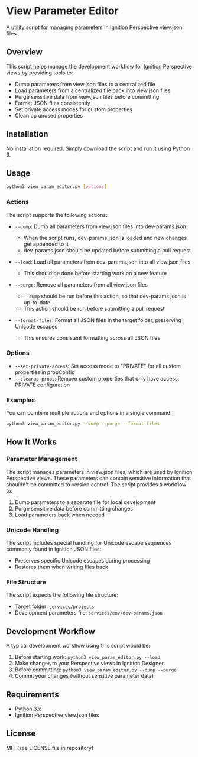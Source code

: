 # View Parameter Editor

A utility script for managing parameters in Ignition Perspective view.json files.

## Overview

This script helps manage the development workflow for Ignition Perspective views by providing tools to:

- Dump parameters from view.json files to a centralized file
- Load parameters from a centralized file back into view.json files
- Purge sensitive data from view.json files before committing
- Format JSON files consistently
- Set private access modes for custom properties
- Clean up unused properties

## Installation

No installation required. Simply download the script and run it using Python 3.

## Usage

```bash
python3 view_param_editor.py [options]
```

### Actions

The script supports the following actions:

- `--dump`: Dump all parameters from view.json files into dev-params.json
  - When the script runs, dev-params.json is loaded and new changes get appended to it
  - dev-params.json should be updated before submitting a pull request

- `--load`: Load all parameters from dev-params.json into all view.json files
  - This should be done before starting work on a new feature

- `--purge`: Remove all parameters from all view.json files
  - `--dump` should be run before this action, so that dev-params.json is up-to-date
  - This action should be run before submitting a pull request

- `--format-files`: Format all JSON files in the target folder, preserving Unicode escapes
  - This ensures consistent formatting across all JSON files

### Options

- `--set-private-access`: Set access mode to "PRIVATE" for all custom properties in propConfig
- `--cleanup-props`: Remove custom properties that only have access: PRIVATE configuration

### Examples

You can combine multiple actions and options in a single command:

```bash
python3 view_param_editor.py --dump --purge --format-files
```

## How It Works

### Parameter Management

The script manages parameters in view.json files, which are used by Ignition Perspective views. These parameters can contain sensitive information that shouldn't be committed to version control. The script provides a workflow to:

1. Dump parameters to a separate file for local development
2. Purge sensitive data before committing changes
3. Load parameters back when needed

### Unicode Handling

The script includes special handling for Unicode escape sequences commonly found in Ignition JSON files:
- Preserves specific Unicode escapes during processing
- Restores them when writing files back

### File Structure

The script expects the following file structure:
- Target folder: `services/projects`
- Development parameters file: `services/env/dev-params.json`

## Development Workflow

A typical development workflow using this script would be:

1. Before starting work: `python3 view_param_editor.py --load`
2. Make changes to your Perspective views in Ignition Designer
3. Before committing: `python3 view_param_editor.py --dump --purge`
4. Commit your changes (without sensitive parameter data)

## Requirements

- Python 3.x
- Ignition Perspective view.json files

## License

MIT (see LICENSE file in repository)